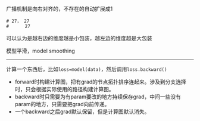广播机制是向右对齐的，不存在的自动扩展成1
```
# 27， 27
#      27
```

可以认为是越右边的维度越是小包装，越左边的维度越是大包装

模型平滑，model smoothing

---

计算一个东西后，比如`loss=model(data)`，然后调用`loss.backward()`

* forward时构建计算图，把有grad的节点拓扑排序连起来。涉及到分支选择时，只会根据实际使用的路径构建计算图。
* backward时只需要为有param要改的地方持续保存grad，中间一些没有param的地方，只需要把grad向前传递。
* 一个backward之后grad默认保留，但是计算图默认消失。